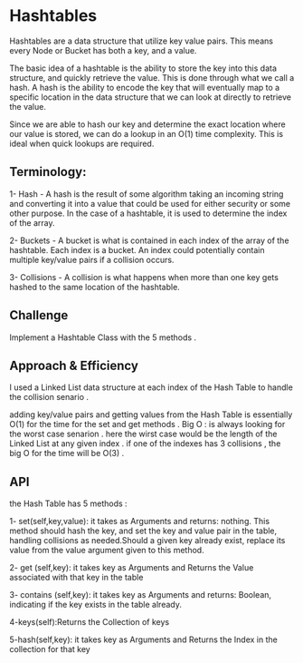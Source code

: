 # Hashtables
<!-- Short summary or background information -->
Hashtables are a data structure that utilize key value pairs. This means every Node or Bucket has both a key, and a value.

The basic idea of a hashtable is the ability to store the key into this data structure, and quickly retrieve the value. This is done through what we call a hash. A hash is the ability to encode the key that will eventually map to a specific location in the data structure that we can look at directly to retrieve the value.

Since we are able to hash our key and determine the exact location where our value is stored, we can do a lookup in an O(1) time complexity. This is ideal when quick lookups are required.

## Terminology:
1- Hash - A hash is the result of some algorithm taking an incoming string and converting it into a value that could be used for either security or some other purpose. In the case of a hashtable, it is used to determine the index of the array.

2- Buckets - A bucket is what is contained in each index of the array of the hashtable. Each index is a bucket. An index could potentially contain multiple key/value pairs if a collision occurs.

3- Collisions - A collision is what happens when more than one key gets hashed to the same location of the hashtable.
## Challenge
<!-- Description of the challenge -->
Implement a Hashtable Class with the 5 methods .

## Approach & Efficiency
<!-- What approach did you take? Why? What is the Big O space/time for this approach? -->

I used a Linked List data structure at each index of the Hash Table to handle the collision senario . 

adding key/value pairs and getting values from the Hash Table is essentially O(1) for the time for the set and get methods . Big O : is always looking for the worst case senarion . here the wirst case would be the length of the Linked List at any given index . if one of the indexes has 3 collisions , the big O for the time will be O(3) . 

## API
<!-- Description of each method publicly available in each of your hashtable -->

the Hash Table has 5 methods : 

1- set(self,key,value): it takes  as Arguments and returns: nothing.  This method should hash the key, and set the key and value pair in the table, handling collisions as needed.Should a given key already exist, replace its value from the value argument given to this method.
  
2-  get (self,key): it takes key as Arguments and Returns the  Value associated  with that key in the table
         
 
3- contains (self,key): it takes key as Arguments and returns: Boolean, indicating if the key exists in the table already.
 
4-keys(self):Returns the  Collection of keys

 
5-hash(self,key): it takes  key as      Arguments and Returns the  Index in the collection for that key
      

         


